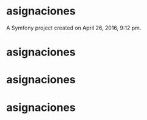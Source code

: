 asignaciones
============

A Symfony project created on April 26, 2016, 9:12 pm.
# asignaciones
# asignaciones
# asignaciones
